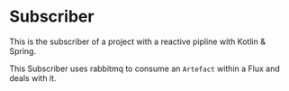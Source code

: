 # Subscriber

This is the subscriber of a project with a reactive pipline with Kotlin & Spring.

This Subscriber uses rabbitmq to consume an `Artefact` within a Flux and deals with it.